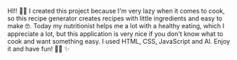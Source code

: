 HI!! 👋🏼 
I created this project because I'm very lazy when it comes to cook, so this recipe generator creates recipes with little ingredients and easy to make 🤓. 
Today my nutritionist helps me a lot with a healthy eating, which I appreciate a lot, but this application is very nice if you don't know what to cook and want something easy. 
I used HTML, CSS, JavaScript and AI.
Enjoy it and have fun! 👩‍🍳 ✨
